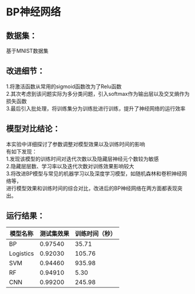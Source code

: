 # BP神经网络

## 数据集：
基于MNIST数据集

## 改进细节：
1.将激活函数从常用的sigmoid函数改为了Relu函数<br>
2.其次考虑到该问题实际为多分类问题，引入softmax作为输出层以及交叉熵作为损失函数<br>
3.最后引入批处理，将训练集分为训练批进行训练，提升了神经网络的运行效率<br>

## 模型对比结论：
本实验中详细探讨了参数调整对模型效果以及训练时间的影响<br>
有如下发现：<br>
1.发现该模型的训练时间对迭代次数以及隐藏层神经元个数较为敏感<br>
2.隐藏层层数、学习率以及迭代次数对训练效果影响较大<br>
3.将改进BP模型与常见的机器学习以及深度学习模型，如随机森林和卷积神经网络等，<br>
  进行模型效果和训练时间的综合对比，改进后的BP神经网络在两方面都表现突出。<br>

## 运行结果：

| 模型名称 | 测试集效果 | 训练时间（秒）|
| ------ | ------ | ------ |
| BP | 0.97540 | 35.71 |
| Logistics | 0.92030 | 105.76 |
| SVM | 0.94460 | 935.98 |
| RF | 0.94910 | 5.30 |
| CNN | 0.99200 | 245.98 |
